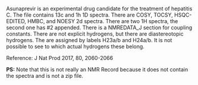 Asunaprevir is an experimental drug candidate for the treatment of hepatitis C. The file contains 13c and 1h 1D spectra. There are COSY, TOCSY, HSQC-EDITED, HMBC, and NOESY 2d spectra. There are two 1H spectra, the second one has #2 appended. There is a NMREDATA_J section for coupling constants.  There are not explicit hydrogens, but there are diastereotopic hydrogens. The are assigned by labels H23a/b and H24a/b. It is not possible to see to which actual hydrogens these belong. 

Reference: J Nat Prod 2017, 80, 2060-2066

**PS:** Note that this is not really an NMR Record because it does not contain the spectra and is not a zip file.
